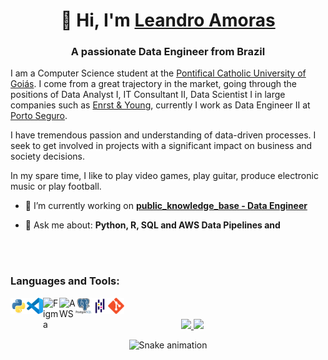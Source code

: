 <h1 align="center">👋 Hi, I'm <a href="https://www.linkedin.com/in/leandro-amoras/">Leandro Amoras</a></h1>
<h3 align="center">A passionate Data Engineer from Brazil</h3>

I am a Computer Science student at the [Pontifical Catholic University of Goiás](https://pt.wikipedia.org/wiki/Pontif%C3%ADcia_Universidade_Cat%C3%B3lica_de_Goi%C3%A1s). I come from a great trajectory in the market, going through the positions of Data Analyst I, IT Consultant II, Data Scientist I in large companies such as [Enrst & Young](https://pt.wikipedia.org/wiki/Ernst_%26_Young), currently I work as Data Engineer II at [Porto Seguro](https://pt.wikipedia.org/wiki/Porto_(empresa)).

I have tremendous passion and understanding of data-driven processes. I seek to get involved in projects with a significant impact on business and society decisions.

In my spare time, I like to play video games, play guitar, produce electronic music or play football.

- 🔭 I’m currently working on **[public_knowledge_base - Data Engineer](https://github.com/amorasavellar/public_knowledge_base)**

- 💬 Ask me about: **Python, R, SQL and AWS Data Pipelines and**

<br />
<br />

### Languages and Tools:

<img align="left" alt="python" width="26px" src="https://raw.githubusercontent.com/devicons/devicon/master/icons/python/python-original.svg" />

<img align="left" alt="visual studio code" width="26px" src="https://raw.githubusercontent.com/github/explore/80688e429a7d4ef2fca1e82350fe8e3517d3494d/topics/visual-studio-code/visual-studio-code.png" />

<img align="left" alt="Figma" width="26px" src="https://www.vectorlogo.zone/logos/figma/figma-icon.svg" />

<img align="left" alt="AWS" width="26px" src="https://icons8.com/icon/33039/amazon-web-services" />

<img align="left" alt="PostgreSQL" width="26px" src="https://raw.githubusercontent.com/devicons/devicon/master/icons/postgresql/postgresql-original-wordmark.svg" />

<img align="left" alt="Pandas" width="26px" src="https://raw.githubusercontent.com/devicons/devicon/2ae2a900d2f041da66e950e4d48052658d850630/icons/pandas/pandas-original.svg" />

<img align="left" alt="GitHub" width="26px" src="https://raw.githubusercontent.com/devicons/devicon/master/icons/git/git-original.svg" />

<br />
<br />


<div align="center">
  <a href="https://github.com/amorasavellar">
    <img height="150em" src="https://github-readme-stats.vercel.app/api?username=duribeiro&count_private=true&include_all_commits=true&show_icons=true&theme=dracula&hide_border=false&show_owner=true"/>
    <img height="150em" src="https://github-readme-stats.vercel.app/api/top-langs/?username=amorasavellar&theme=dracula&hide_border=false&&layout=compact"/>
  </a>
</div>

<div align="center">

  ![Snake animation](https://github.com/danielbped/danielbped/blob/output/github-contribution-grid-snake.svg)
  
</div>